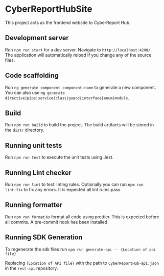 # CyberReportHubSite

This project acts as the frontend website to CyberReport Hub.

## Development server

Run `npm run start` for a dev server. Navigate to `http://localhost:4200/`. The application will automatically reload if you change any of the source files.

## Code scaffolding

Run `ng generate component component-name` to generate a new component. You can also use `ng generate directive|pipe|service|class|guard|interface|enum|module`.

## Build

Run `npm run build` to build the project. The build artifacts will be stored in the `dist/` directory.

## Running unit tests

Run `npm run test` to execute the unit tests using Jest.

## Running Lint checker

Run `npm run lint` to test linting rules. Optionally you can run `npm run lint:fix` to fix any errors. It is expected
all lint rules pass

## Running formatter

Run `npm run format` to format all code using prettier. This is expected before all commits. A pre-commit hook has
been installed.

## Running SDK Generation

To regenerate the sdk files run `npm run generate-api -- {Location of api file}`

Replacing `{Location of API file}` with the path to `CyberReportHub-api.json` in the `rest-api` repository.
